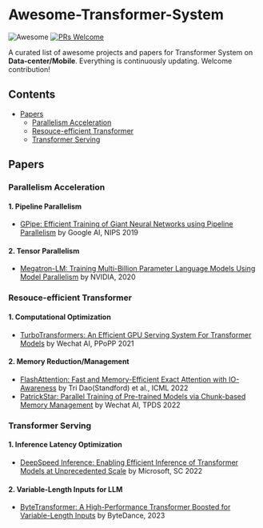 # Awesome-Transformer-System
![Awesome](https://awesome.re/badge.svg) [![PRs Welcome](https://img.shields.io/badge/PRs-welcome-brightgreen.svg)](https://github.com/dujiangsu/Awesome-Large-Model-Inference/pulls)

A curated list of awesome projects and papers for Transformer System on **Data-center/Mobile**. Everything is continuously updating. Welcome contribution!

## Contents

- [Papers](#papers)
  - [Parallelism Acceleration](#Parallelism-Acceleration)
  - [Resouce-efficient Transformer](#Resouce-efficient-Transformer)
  - [Transformer Serving](#Transformer-Serving)

## Papers

### Parallelism Acceleration

#### 1. Pipeline Parallelism

- [GPipe: Efficient Training of Giant Neural Networks using Pipeline Parallelism](https://proceedings.neurips.cc/paper/2019/file/093f65e080a295f8076b1c5722a46aa2-Paper.pdf) by Google AI, NIPS 2019

#### 2. Tensor Parallelism

- [Megatron-LM: Training Multi-Billion Parameter Language Models Using Model Parallelism](http://arxiv.org/abs/1909.08053) by NVIDIA, 2020

### Resouce-efficient Transformer

#### 1. Computational Optimization

- [TurboTransformers: An Efficient GPU Serving System For Transformer Models](https://dl.acm.org/doi/pdf/10.1145/3437801.3441578) by Wechat AI, PPoPP 2021

#### 2. Memory Reduction/Management

- [FlashAttention: Fast and Memory-Efficient Exact Attention with IO-Awareness](http://arxiv.org/abs/2205.14135) by Tri Dao(Standford) et al., ICML 2022
- [PatrickStar: Parallel Training of Pre-trained Models via Chunk-based Memory Management](http://arxiv.org/abs/2108.05818) by Wechat AI, TPDS 2022

### Transformer Serving

#### 1. Inference Latency Optimization

- [DeepSpeed Inference: Enabling Efficient Inference of Transformer Models at Unprecedented Scale](http://arxiv.org/abs/2207.00032) by Microsoft, SC 2022

#### 2. Variable-Length Inputs for LLM

- [ByteTransformer: A High-Performance Transformer Boosted for Variable-Length Inputs](http://arxiv.org/abs/2210.03052) by ByteDance, 2023